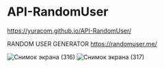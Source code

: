 # API-RandomUser

https://yuracom.github.io/API-RandomUser/

RANDOM USER GENERATOR
https://randomuser.me/

![Снимок экрана (316)](https://user-images.githubusercontent.com/25771381/145581826-6397cd71-0d36-4cc5-ac3a-7c9ef78f55cf.png)
![Снимок экрана (317)](https://user-images.githubusercontent.com/25771381/145581833-6d2cc27a-54bd-4649-94ad-d0f44caf86bb.png)

